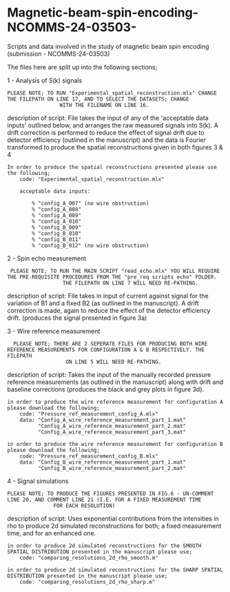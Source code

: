 # Magnetic-beam-spin-encoding-NCOMMS-24-03503-
Scripts and data involved in the study of magnetic beam spin encoding (submission - NCOMMS-24-03503)

The files here are split up into the following sections;

1 - Analysis of S(k) signals

    PLEASE NOTE; TO RUN "Experimental_spatial_reconstruction.mlx" CHANGE THE FILEPATH ON LINE 17, AND TO SELECT THE DATASETS; CHANGE
		             WITH THE FILENAME ON LINE 16.

description of script: File takes the input of any of the 'acceptable data inputs' outlined below, and arranges the raw measured signals into S(k).
		         A drift correction is performed to reduce the effect of signal drift due to detector efficiency (outlined in the manuscript) and the data is 
	  	       Fourier transformed to produce the spatial reconstructions given in both figures 3 & 4

  	In order to produce the spatial reconstructions presented please use the following;
		code: "Experimental_spatial_reconstruction.mlx"

		acceptable data inputs:

			% "config_A_007" (no wire obstruction)
			% "config_A_008"
			% "config_A_009"
			% "config_A_010"
			% "config_B_009"
			% "config_B_010"
			% "config_B_011"
			% "config_B_012" (no wire obstruction)




2 - Spin echo measurement

     PLEASE NOTE; TO RUN THE MAIN SCRIPT "read_echo.mlx" YOU WILL REQUIRE THE PRE-REQUISITE PROCEDURES FROM THE "pre_req scripts echo" FOLDER.
	             	  THE FILEPATH ON LINE 7 WILL NEED RE-PATHING.

description of script: File takes in input of current against signal for the variation of B1 and a fixed B2 (as outlined in the manuscript). 
		       A drift correction is made, again to reduce the effect of the detector efficiency drift. (produces the signal presented
		       in figure 3a)




3 - Wire reference measurement

      PLEASE NOTE; THERE ARE 2 SEPERATE FILES FOR PRODUCING BOTH WIRE REFERENCE MEASUREMENTS FOR CONFIGURATION A & B RESPECTIVELY. THE FILEPATH
		               ON LINE 5 WILL NEED RE-PATHING.

description of script: Takes the input of the manually recorded pressure reference measurements (as outlined in the manuscript) along with
		       drift and baseline corrections (produces the black and grey plots in figure 3d).

	in order to produce the wire reference measurement for configuration A please download the following;
		code: "Pressure_ref_measurement_config_A.mlx"
		data: "Config_A_wire_reference_measurement_part_1.mat"
		      "Config_A_wire_reference_measurement_part_2.mat"
		      "Config_A_wire_reference_measurement_part_3.mat"

	in order to produce the wire reference measurement for configuration B please download the following;
		code: "Pressure_ref_measurement_config_B.mlx"
		data: "Config_B_wire_reference_measurement_part_1.mat"
		      "Config_B_wire_reference_measurement_part_2.mat"
	



4 - Signal simulations

	PLEASE NOTE; TO PRODUCE THE FIGURES PRESENTED IN FIG.6 - UN-COMMENT LINE 20, AND COMMENT LINE 21 (I.E. FOR A FIXED MEASUREMENT TIME
		           FOR EACH RESOLUTION)

description of script: Uses exponential contributions from the intensities in rho to produce 2d simulated reconstructions for both; a fixed
		       measurement time, and for an enhanced one.
		

	in order to produce 2d simulated reconstructions for the SMOOTH SPATIAL DISTRIBUTION presented in the manuscript please use;
		code: "comparing_resolutions_2d_rho_smooth.m"

	in order to produce 2d simulated reconstructions for the SHARP SPATIAL DISTRIBUTION presented in the manuscript please use;
		code: "comparing_resolutions_2d_rho_sharp.m"
